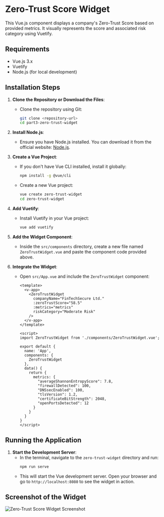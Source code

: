 # Zero-Trust Score Widget

This Vue.js component displays a company's Zero-Trust Score based on provided metrics. It visually represents the score and associated risk category using Vuetify.

## Requirements

- Vue.js 3.x
- Vuetify
- Node.js (for local development)

## Installation Steps

1. **Clone the Repository or Download the Files**:
   - Clone the repository using Git:
     ```bash
     git clone <repository-url>
     cd part3-zero-trust-widget
     ```

2. **Install Node.js**:
   - Ensure you have Node.js installed. You can download it from the official website: [Node.js](https://nodejs.org/).

3. **Create a Vue Project**:
   - If you don't have Vue CLI installed, install it globally:
     ```bash
     npm install -g @vue/cli
     ```
   - Create a new Vue project:
     ```bash
     vue create zero-trust-widget
     cd zero-trust-widget
     ```

4. **Add Vuetify**:
   - Install Vuetify in your Vue project:
     ```bash
     vue add vuetify
     ```

5. **Add the Widget Component**:
   - Inside the `src/components` directory, create a new file named `ZeroTrustWidget.vue` and paste the component code provided above.

6. **Integrate the Widget**:
   - Open `src/App.vue` and include the `ZeroTrustWidget` component:
     ```vue
     <template>
       <v-app>
         <ZeroTrustWidget
           companyName="FinTechSecure Ltd."
           :zeroTrustScore="58.5"
           :metrics="metrics"
           riskCategory="Moderate Risk"
         />
       </v-app>
     </template>

     <script>
     import ZeroTrustWidget from './components/ZeroTrustWidget.vue';

     export default {
       name: 'App',
       components: {
         ZeroTrustWidget
       },
       data() {
         return {
           metrics: {
             "averageShannonEntropyScore": 7.8,
             "firewallDetected": 100,
             "DNSsecEnabled": 100,
             "tlsVersion": 1.2,
             "certificateBitStrength": 2048,
             "openPortsDetected": 12
           }
         }
       }
     }
     </script>
     ```

## Running the Application

1. **Start the Development Server**:
   - In the terminal, navigate to the `zero-trust-widget` directory and run:
     ```bash
     npm run serve
     ```
   - This will start the Vue development server. Open your browser and go to `http://localhost:8080` to see the widget in action.

## Screenshot of the Widget

![Zero-Trust Score Widget Screenshot](path/to/screenshot.png)

